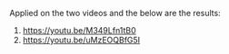 Applied on the two videos and the below are the results: 

1. https://youtu.be/M349Lfn1tB0
2. https://youtu.be/uMzEOQBfG5I

